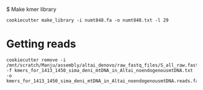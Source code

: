 $ Make kmer library

```
cookiecutter make_library -i numt848.fa -o numt848.txt -l 29
```

# Getting reads

```
cookiecutter remove -i /mnt/scratch/Manju/assembly/altai_denovo/raw_fastq_files/S_all_raw.fasta -f kmers_for_1413_1450_sima_deni_mtDNA_in_Altai_noendogenousmtDNA.txt -o kmers_for_1413_1450_sima_deni_mtDNA_in_Altai_noendogenousmtDNA.reads.fa
```

